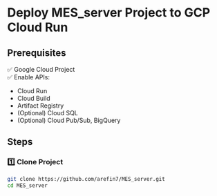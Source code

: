 # Deploy MES_server Project to GCP Cloud Run

## Prerequisites

✅ Google Cloud Project  
✅ Enable APIs:
- Cloud Run
- Cloud Build
- Artifact Registry
- (Optional) Cloud SQL
- (Optional) Cloud Pub/Sub, BigQuery

## Steps

### 1️⃣ Clone Project

```bash
git clone https://github.com/arefin7/MES_server.git
cd MES_server
